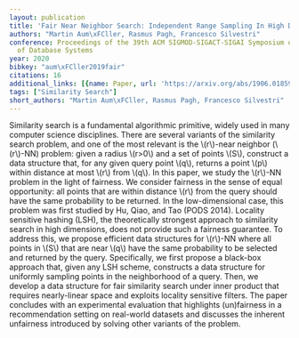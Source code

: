 ```yaml
---
layout: publication
title: 'Fair Near Neighbor Search: Independent Range Sampling In High Dimensions'
authors: "Martin Aum\xFCller, Rasmus Pagh, Francesco Silvestri"
conference: Proceedings of the 39th ACM SIGMOD-SIGACT-SIGAI Symposium on Principles
  of Database Systems
year: 2020
bibkey: "aum\xFCller2019fair"
citations: 16
additional_links: [{name: Paper, url: 'https://arxiv.org/abs/1906.01859'}]
tags: ["Similarity Search"]
short_authors: "Martin Aum\xFCller, Rasmus Pagh, Francesco Silvestri"
---
```

Similarity search is a fundamental algorithmic primitive, widely used in many
computer science disciplines. There are several variants of the similarity
search problem, and one of the most relevant is the \\(r\\)-near neighbor (\\(r\\)-NN)
problem: given a radius \\(r>0\\) and a set of points \\(S\\), construct a data
structure that, for any given query point \\(q\\), returns a point \\(p\\) within
distance at most \\(r\\) from \\(q\\). In this paper, we study the \\(r\\)-NN problem in
the light of fairness. We consider fairness in the sense of equal opportunity:
all points that are within distance \\(r\\) from the query should have the same
probability to be returned. In the low-dimensional case, this problem was first
studied by Hu, Qiao, and Tao (PODS 2014). Locality sensitive hashing (LSH), the
theoretically strongest approach to similarity search in high dimensions, does
not provide such a fairness guarantee. To address this, we propose efficient
data structures for \\(r\\)-NN where all points in \\(S\\) that are near \\(q\\) have the
same probability to be selected and returned by the query. Specifically, we
first propose a black-box approach that, given any LSH scheme, constructs a
data structure for uniformly sampling points in the neighborhood of a query.
Then, we develop a data structure for fair similarity search under inner
product that requires nearly-linear space and exploits locality sensitive
filters. The paper concludes with an experimental evaluation that highlights
(un)fairness in a recommendation setting on real-world datasets and discusses
the inherent unfairness introduced by solving other variants of the problem.